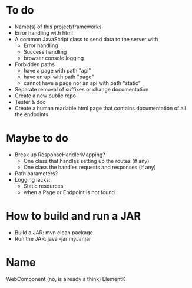 
# To do
- Name(s) of this project/frameworks 
- Error handling with html
- A common JavaScript class to send data to the server with
  - Error handling
  - Success handling
  - browser console logging
- Forbidden paths
  - have a page with path "api"
  - have an api with path "page"
  - cannot have a page nor an api with path "static"
- Separate removal of suffixes or change documentation
- Create a new public repo
- Tester & doc
- Create a human readable html page that contains documentation of all the endpoints

# Maybe to do
- Break up ResponseHandlerMapping?
  - One class that handles setting up the routes (if any)
  - One class the handles requests and responses (if any)
- Path parameters?
- Logging lacks:
  - Static resources
  - when a Page or Endpoint is not found


# How to build and run a JAR
- Build a JAR: mvn clean package 
- Run the JAR: java -jar myJar.jar


# Name
WebComponent (no, is already a think)
ElementK


